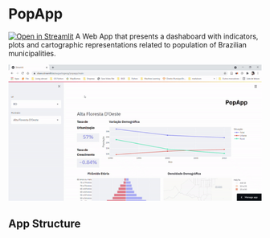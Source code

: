 # PopApp
[![Open in Streamlit](https://static.streamlit.io/badges/streamlit_badge_black_white.svg)](https://share.streamlit.io/augustogeog/popapp/main)
A Web App that presents a dashaboard with indicators, plots and cartographic representations related to population of Brazilian municipalities.

![alt text](https://github.com/augustogeog/popapp/raw/main/data/gif/gif.gif "App")


## App Structure




